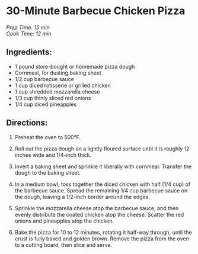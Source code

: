 # 30-Minute Barbecue Chicken Pizza

*Prep Time: 15 min*<br>
*Cook Time: 12 min*  

## Ingredients:  

* 1 pound store-bought or homemade pizza dough
* Cornmeal, for dusting baking sheet
* 1/2 cup barbecue sauce
* 1 cup diced rotisserie or grilled chicken
* 1 cup shredded mozzarella cheese
* 1/3 cup thinly sliced red onions
* 1/4 cup diced pineapples

## Directions:

1. Preheat the oven to 500°F.

2. Roll out the pizza dough on a lightly floured surface until it is roughly 12 inches wide and 1/4-inch thick.

3. Invert a baking sheet and sprinkle it liberally with cornmeal. Transfer the dough to the baking sheet.

4. In a medium bowl, toss together the diced chicken with half (1/4 cup) of the barbecue sauce. Spread the remaining 1/4 cup barbecue sauce on the dough, leaving a 1/2-inch border around the edges. 

5. Sprinkle the mozzarella cheese atop the barbecue sauce, and then evenly distribute the coated chicken atop the cheese. Scatter the red onions and pineapples atop the chicken.

6. Bake the pizza for 10 to 12 minutes, rotating it half-way through, until the crust is fully baked and golden brown. Remove the pizza from the oven to a cutting board, then slice and serve.
